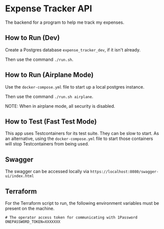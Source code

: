 # Expense Tracker API

The backend for a program to help me track my expenses.

## How to Run (Dev)

Create a Postgres database `expense_tracker_dev`, if it isn't already.

Then use the command `./run.sh`.

## How to Run (Airplane Mode)

Use the `docker-compose.yml` file to start up a local postgres instance.

Then use the command `./run.sh airplane`.

NOTE: When in airplane mode, all security is disabled.

## How to Test (Fast Test Mode)

This app uses Testcontainers for its test suite. They can be slow to start. As an alternative, using the `docker-compose.yml` file to start those containers will stop Testcontainers from being used.

## Swagger

The swagger can be accessed locally via `https://localhost:8080/swagger-ui/index.html`

## Terraform

For the Terraform script to run, the following environment variables must be present on the machine. 

```
# The operator access token for communicating with 1Password
ONEPASSWORD_TOKEN=XXXXXXX
```